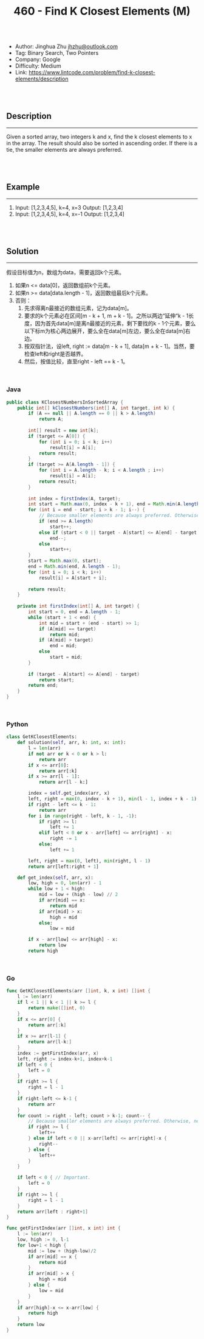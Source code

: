 # <center>460 - Find K Closest Elements (M)</center> 



<br></br>

* Author: Jinghua Zhu <jhzhu@outlook.com>
* Tag: Binary Search, Two Pointers
* Company: Google
* Difficulty: Medium
* Link: https://www.lintcode.com/problem/find-k-closest-elements/description

<br></br>



## Description
----
Given a sorted array, two integers k and x, find the k closest elements to x in the array. The result should also be sorted in ascending order. If there is a tie, the smaller elements are always preferred. 

<br></br>



## Example
----
1. Input: [1,2,3,4,5], k=4, x=3 Output: [1,2,3,4]
2. Input: [1,2,3,4,5], k=4, x=-1 Output: [1,2,3,4]

<br></br>



## Solution
----
假设目标值为n，数组为data，需要返回k个元素。
1. 如果n <= data[0]，返回数组前k个元素。
2. 如果n >= data[data.length - 1]，返回数组最后k个元素。
3. 否则：
    1. 先求得离n最接近的数组元素，记为data[m]。
    2. 要求的k个元素必在区间[m - k + 1, m + k - 1]。之所以两边“延伸“k - 1长度，因为首先data[m]是离n最接近的元素，剩下要找的k - 1个元素，要么以下标m为核心两边展开，要么全在data[m]左边，要么全在data[m]右边。
    3. 按双指针法，设left, right := data[m - k + 1], data[m + k - 1]。当然，要检查left和right是否越界。
    4. 然后，按值比较，直至right - left == k - 1。

<br>


### Java
```java
public class KClosestNumbersInSortedArray {
	public int[] kClosestNumbers(int[] A, int target, int k) {
        if (A == null || A.length == 0 || k > A.length) 
            return A;
        
        int[] result = new int[k];
        if (target <= A[0]) {
            for (int i = 0; i < k; i++)
                result[i] = A[i];
            return result;
        }
        if (target >= A[A.length - 1]) {
            for (int i = A.length - k; i < A.length ; i++)
                result[i] = A[i];
            return result;
        }
        
        int index = firstIndex(A, target);
        int start = Math.max(0, index - k + 1), end = Math.min(A.length - 1, index + k - 1);
        for (int i = end - start; i > k - 1; i--) {
        	// Because smaller elements are always preferred. Otherwise, need to change compare direction.
        	if (end >= A.length)
                start++;
            else if (start < 0 || target - A[start] <= A[end] - target)
                end--;
            else
                start++;
        }
        start = Math.max(0, start);
        end = Math.min(end, A.length - 1);
        for (int i = 0; i < k; i++)
            result[i] = A[start + i];
        
        return result;
    }
    
    private int firstIndex(int[] A, int target) {
        int start = 0, end = A.length - 1;
        while (start + 1 < end) {
            int mid = start + (end - start) >> 1;
            if (A[mid] == target) 
                return mid;
            if (A[mid] > target) 
                end = mid;
            else 
                start = mid;
        }
        
        if (target - A[start] <= A[end] - target)
            return start;
        return end;
    }
}
```

<br>


### Python
```python
class GetKClosestElements:
    def solution(self, arr, k: int, x: int):
        l = len(arr)
        if not arr or k < 0 or k > l:
            return arr
        if x <= arr[0]:
            return arr[:k]
        if x >= arr[l - 1]:
            return arr[l - k:]

        index = self.get_index(arr, x)
        left, right = max(0, index - k + 1), min(l - 1, index + k - 1)
        if right - left <= k - 1:
            return arr
        for i in range(right - left, k - 1, -1):
            if right >= l:
                left += 1
            elif left < 0 or x - arr[left] <= arr[right] - x:
                right -= 1
            else:
                left += 1

        left, right = max(0, left), min(right, l - 1)
        return arr[left:right + 1]

    def get_index(self, arr, x):
        low, high = 0, len(arr) - 1
        while low + 1 < high:
            mid = low + (high - low) // 2
            if arr[mid] == x:
                return mid
            if arr[mid] > x:
                high = mid
            else:
                low = mid

        if x - arr[low] <= arr[high] - x:
            return low
        return high
```

<br>


### Go
```go
func GetKClosestElements(arr []int, k, x int) []int {
	l := len(arr)
	if l < 1 || k < 1 || k >= l {
		return make([]int, 0)
	}
	if x <= arr[0] {
		return arr[:k]
	}
	if x >= arr[l-1] {
		return arr[l-k:]
	}
	index := getFirstIndex(arr, x)
	left, right := index-k+1, index+k-1
	if left < 0 {
		left = 0
	}
	if right >= l {
		right = l - 1
	}
	if right-left <= k-1 {
		return arr
	}
	for count := right - left; count > k-1; count-- {
		// Because smaller elements are always preferred. Otherwise, need to change compare direction.
		if right >= l {
			left++
		} else if left < 0 || x-arr[left] <= arr[right]-x {
			right--
		} else {
			left++
		}
	}

	if left < 0 { // Important.
		left = 0
	}
	if right >= l {
		right = l - 1
	}
	return arr[left : right+1]
}

func getFirstIndex(arr []int, x int) int {
	l := len(arr)
	low, high := 0, l-1
	for low+1 < high {
		mid := low + (high-low)/2
		if arr[mid] == x {
			return mid
		}
		if arr[mid] > x {
			high = mid
		} else {
			low = mid
		}
	}
	if arr[high]-x <= x-arr[low] {
		return high
	}
	return low
}
```